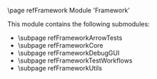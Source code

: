 \page refFramework Module 'Framework'

This module contains the following submodules:

- \subpage refFrameworkArrowTests
- \subpage refFrameworkCore
- \subpage refFrameworkDebugGUI
- \subpage refFrameworkTestWorkflows
- \subpage refFrameworkUtils
